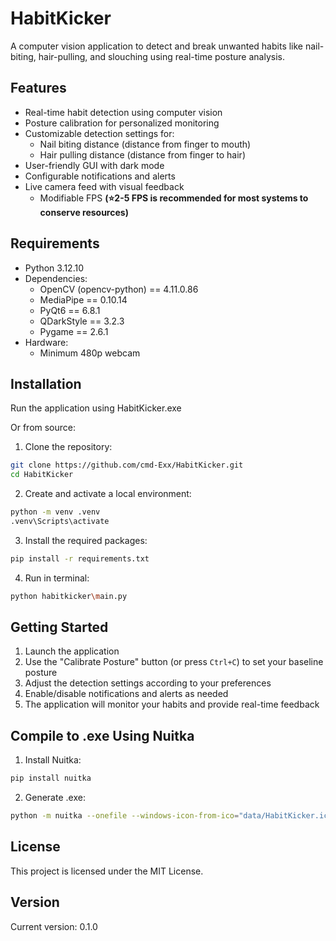 # HabitKicker

A computer vision application to detect and break unwanted habits like nail-biting, hair-pulling, and slouching using real-time posture analysis.

## Features

- Real-time habit detection using computer vision
- Posture calibration for personalized monitoring
- Customizable detection settings for:
  - Nail biting distance (distance from finger to mouth)
  - Hair pulling distance (distance from finger to hair)
- User-friendly GUI with dark mode
- Configurable notifications and alerts
- Live camera feed with visual feedback
  - Modifiable FPS **(⭐2-5 FPS is recommended for most systems to conserve resources)**

## Requirements

- Python 3.12.10
- Dependencies:
  - OpenCV (opencv-python) == 4.11.0.86
  - MediaPipe == 0.10.14
  - PyQt6 == 6.8.1
  - QDarkStyle == 3.2.3
  - Pygame == 2.6.1
- Hardware:
  - Minimum 480p webcam

## Installation

Run the application using HabitKicker.exe

Or from source:

1. Clone the repository:
```bash
git clone https://github.com/cmd-Exx/HabitKicker.git
cd HabitKicker
```

2. Create and activate a local environment:
```bash
python -m venv .venv
.venv\Scripts\activate
```

3. Install the required packages:
```bash
pip install -r requirements.txt
```

4. Run in terminal:
```bash
python habitkicker\main.py
```

## Getting Started

1. Launch the application
2. Use the "Calibrate Posture" button (or press `Ctrl+C`) to set your baseline posture
3. Adjust the detection settings according to your preferences
4. Enable/disable notifications and alerts as needed
5. The application will monitor your habits and provide real-time feedback

## Compile to .exe Using Nuitka

1. Install Nuitka:
```bash
pip install nuitka
```

2. Generate .exe:
```bash
python -m nuitka --onefile --windows-icon-from-ico="data/HabitKicker.ico" --windows-console-mode=disable --enable-plugin=pyqt6 --enable-plugin=tk-inter --include-data-dir=".venv\Lib\site-packages\mediapipe\modules=mediapipe/modules" --include-data-dir="data=data" --include-data-dir="sounds=sounds" habitkicker\main.py
```

## License

This project is licensed under the MIT License.

## Version

Current version: 0.1.0 